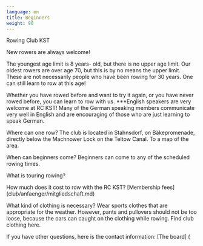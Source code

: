 ```yaml
---
language: en
title: Beginners
weight: 90
---
```



Rowing Club KST

New rowers are always welcome!

The youngest age limit is 8 years- old, but there is no upper age limit. Our oldest rowers are over age 70, but this is by no means the upper limit. These are not necessarily people who have been rowing for 30 years. One can still learn to row at this age!

Whether you have rowed before and want to try it again, or you have never rowed before, you can learn to row with us. 
***English speakers are very welcome at RC KST!  Many of the German speaking members communicate very well in English and are encouraging of those who are just learning to speak German.

Where can one row?
The club is located in Stahnsdorf, on Bäkepromenade, directly below the Machnower Lock on the Teltow Canal.  To a map of the area.

When can beginners come?
Beginners can come to any of the scheduled rowing times.

What is touring rowing?  

How much does it cost to row with the RC KST?     [Membership fees]  (club/anfaenger/mitgliedschaft.md)

What kind of clothing is necessary?
Wear sports clothes that are appropriate for the weather. However, pants and pullovers should not be too loose, because the oars can caught on the clothing while rowing.
Find club clothing here.

If you have other questions, here is the contact information:  [The board] (

